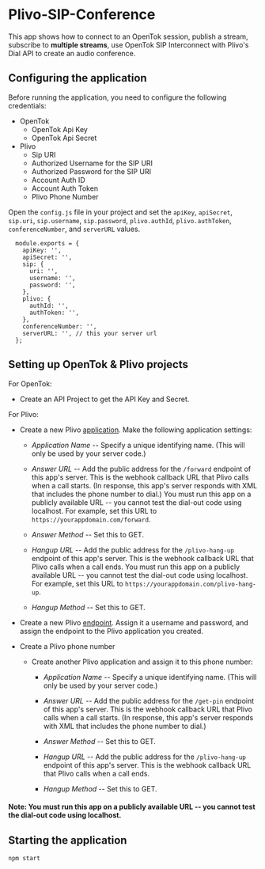 # Plivo-SIP-Conference

  This app shows how to connect to an OpenTok session, publish a stream, subscribe to **multiple streams**, use OpenTok SIP Interconnect with Plivo's Dial API to create an audio conference.

## Configuring the application

Before running the application, you need to configure the following credentials:
  * OpenTok
    * OpenTok Api Key
    * OpenTok Api Secret
  * Plivo
    * Sip URI
    * Authorized Username for the SIP URI
    * Authorized Password for the SIP URI
    * Account Auth ID
    * Account Auth Token
    * Plivo Phone Number

Open the `config.js` file in your project and set the `apiKey`, `apiSecret`, `sip.uri`, `sip.username`, `sip.password`, `plivo.authId`, `plivo.authToken`, `conferenceNumber`, and `serverURL` values.

```
  module.exports = {
    apiKey: '',
    apiSecret: '',
    sip: {
      uri: '',
      username: '',
      password: '',
    },
    plivo: {
      authId: '',
      authToken: '',
    },
    conferenceNumber: '',
    serverURL: '', // this your server url
  };
```

## Setting up OpenTok & Plivo projects
  For OpenTok:
  * Create an API Project to get the API Key and Secret.

  For Plivo:
  * Create a new Plivo [application](https://manage.plivo.com/app/). Make the following application
   settings:
    * *Application Name* -- Specify a unique identifying name. (This will only be used by your
     server code.)

    * *Answer URL* -- Add the public address for the `/forward` endpoint of this app's server.
     This is the webhook callback URL that Plivo calls when a call starts. (In response, this app's server responds with XML that includes the phone number to dial.) You must run this app on a publicly available URL -- you cannot test the dial-out code using localhost. For
     example, set this URL to `https://yourappdomain.com/forward`.

    * *Answer Method* -- Set this to GET.

    * *Hangup URL* -- Add the public address for the `/plivo-hang-up` endpoint of this app's server.
     This is the webhook callback URL that Plivo calls when a call ends. You must run this app on a publicly available URL -- you cannot test the dial-out code using localhost. For
     example, set this URL to `https://yourappdomain.com/plivo-hang-up`.

    * *Hangup Method* -- Set this to GET.

  * Create a new Plivo [endpoint](https://manage.plivo.com/endpoint/). Assign it a username and
   password, and assign the endpoint to the Plivo application you created.

  * Create a Plivo phone number
    * Create another Plivo application and assign it to this phone number:
      * *Application Name* -- Specify a unique identifying name. (This will only be used by your
     server code.)

      * *Answer URL* -- Add the public address for the `/get-pin` endpoint of this app's server.
     This is the webhook callback URL that Plivo calls when a call starts. (In response, this app's server responds with XML that includes the phone number to dial.)
      
      * *Answer Method* -- Set this to GET.

      * *Hangup URL* -- Add the public address for the `/plivo-hang-up` endpoint of this app's server.
      This is the webhook callback URL that Plivo calls when a call ends.

      * *Hangup Method* -- Set this to GET.

#### Note: You must run this app on a publicly available URL -- you cannot test the dial-out code using localhost.

## Starting the application
`npm start`
